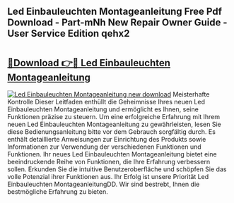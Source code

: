 ## Led Einbauleuchten Montageanleitung Free Pdf Download - Part-mNh New Repair Owner Guide - User Service Edition qehx2

# <h2><a href="http://df8si86.blite.top/?on=Led+Einbauleuchten+Montageanleitung">🔗Download 👉🔴 Led Einbauleuchten Montageanleitung</a></h2>

[![Led Einbauleuchten Montageanleitung new download](https://i.imgur.com/lujVjoI.png)](http://df8si86.blite.top/?on=Led+Einbauleuchten+Montageanleitung)
Meisterhafte Kontrolle Dieser Leitfaden enthüllt die Geheimnisse Ihres neuen Led Einbauleuchten Montageanleitung und ermöglicht es Ihnen, seine Funktionen präzise zu steuern. Um eine erfolgreiche Erfahrung mit Ihrem neuen Led Einbauleuchten Montageanleitung zu gewährleisten, lesen Sie diese Bedienungsanleitung bitte vor dem Gebrauch sorgfältig durch. Es enthält detaillierte Anweisungen zur Einrichtung des Produkts sowie Informationen zur Verwendung der verschiedenen Funktionen und Funktionen. Ihr neues Led Einbauleuchten Montageanleitung bietet eine beeindruckende Reihe von Funktionen, die Ihre Erfahrung verbessern sollen. Erkunden Sie die intuitive Benutzeroberfläche und schöpfen Sie das volle Potenzial ihrer Funktionen aus. Ihr Erfolg ist unsere Priorität Led Einbauleuchten MontageanleitungDD. Wir sind bestrebt, Ihnen die bestmögliche Erfahrung zu bieten.
